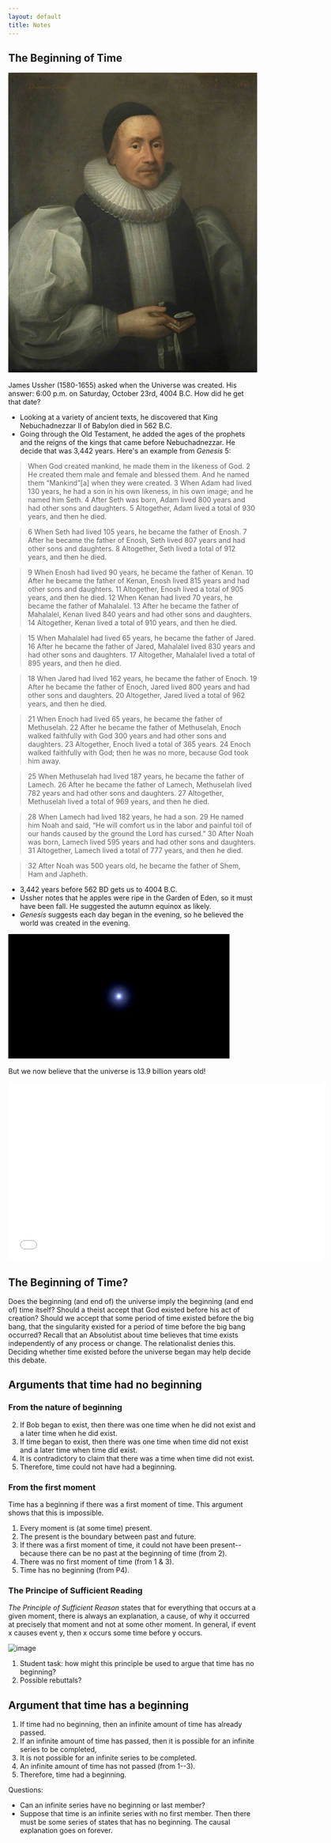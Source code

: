 ```yaml
---
layout: default
title: Notes
---
```



## The Beginning of Time 

![image](ussher.gif)

James Ussher (1580-1655) asked when the Universe was created. His answer: 6:00 p.m. on Saturday, October 23rd, 4004 B.C. How did he get that date? 

+ Looking at a variety of ancient texts, he discovered that King Nebuchadnezzar II of Babylon died in 562 B.C. 
+ Going through the Old Testament, he added the ages of the prophets and the reigns of the kings that came before Nebuchadnezzar. He decide that was 3,442 years. Here's an example from *Genesis* 5:
> When God created mankind, he made them in the likeness of God. 2 He created them male and female and blessed them. And he named them “Mankind”[a] when they were created. 3 When Adam had lived 130 years, he had a son in his own likeness, in his own image; and he named him Seth. 4 After Seth was born, Adam lived 800 years and had other sons and daughters. 5 Altogether, Adam lived a total of 930 years, and then he died. 

> 6 When Seth had lived 105 years, he became the father of Enosh. 7 After he became the father of Enosh, Seth lived 807 years and had other sons and daughters. 8 Altogether, Seth lived a total of 912 years, and then he died. 

> 9 When Enosh had lived 90 years, he became the father of Kenan. 10 After he became the father of Kenan, Enosh lived 815 years and had other sons and daughters. 11 Altogether, Enosh lived a total of 905 years, and then he died. 
> 12 When Kenan had lived 70 years, he became the father of Mahalalel. 13 After he became the father of Mahalalel, Kenan lived 840 years and had other sons and daughters. 14 Altogether, Kenan lived a total of 910 years, and then he died.

> 15 When Mahalalel had lived 65 years, he became the father of Jared. 16 After he became the father of Jared, Mahalalel lived 830 years and had other sons and daughters. 17 Altogether, Mahalalel lived a total of 895 years, and then he died.

> 18 When Jared had lived 162 years, he became the father of Enoch. 19 After he became the father of Enoch, Jared lived 800 years and had other sons and daughters. 20 Altogether, Jared lived a total of 962 years, and then he died.

> 21 When Enoch had lived 65 years, he became the father of Methuselah. 22 After he became the father of Methuselah, Enoch walked faithfully with God 300 years and had other sons and daughters. 23 Altogether, Enoch lived a total of 365 years. 24 Enoch walked faithfully with God; then he was no more, because God took him away.

> 25 When Methuselah had lived 187 years, he became the father of Lamech. 26 After he became the father of Lamech, Methuselah lived 782 years and had other sons and daughters. 27 Altogether, Methuselah lived a total of 969 years, and then he died.

> 28 When Lamech had lived 182 years, he had a son. 29 He named him Noah and said, “He will comfort us in the labor and painful toil of our hands caused by the ground the Lord has cursed.” 30 After Noah was born, Lamech lived 595 years and had other sons and daughters. 31 Altogether, Lamech lived a total of 777 years, and then he died.

> 32 After Noah was 500 years old, he became the father of Shem, Ham and Japheth.

+ 3,442 years before 562 BD gets us to 4004 B.C. 
+ Ussher notes that he apples were ripe in the Garden of Eden, so it must have been fall. He suggested the autumn equinox as likely. 
+ *Genesis* suggests each day began in the evening, so he believed the world was created in the evening. 


![image](bang.gif)

But we now believe that the universe is 13.9 billion years old! 

<iframe allowfullscreen width='640' height='360' src='//assets.nationalgeographic.com/modules-video/latest/assets/ngsEmbeddedVideo.html?guid=00000161-d7f6-dcda-a37f-d7f68e230000' frameborder='0' scrolling='no'></iframe>

## The Beginning of Time? 

Does the beginning (and end of) the universe imply the beginning (and end of) time itself? Should a theist accept that God existed before his act of creation? Should we accept that some period of time existed before the big bang, that the singularity existed for a period of time before the big bang occurred? Recall that an Absolutist about time believes that time exists independently of any process or change. The relationalist denies this. Deciding whether time existed before the universe began may help decide this debate. 

## Arguments that time had no beginning 

### From the nature of beginning 

2. If Bob began to exist, then there was one time when he did not exist and a later time when he did exist. 
3. If time began to exist, then there was one time when time did not exist and a later time when time did exist. 
4. It is contradictory to claim that there was a time when time did not exist. 
5. Therefore, time could not have had a beginning. 

### From the first moment 

Time has a beginning if there was a first moment of time. This argument shows that this is impossible. 

1. Every moment is (at some time) present.
2. The present is the boundary between past and future.
3. If there was a first moment of time, it could not have been present--because there can be no past at the beginning of time  (from 2).
4. There was no first moment of time (from 1 & 3).
5. Time has no beginning (from P4).

### The Principe of Sufficient Reading

*The Principle of Sufficient Reason* states that for everything that occurs at a given moment, there is always an explanation, a cause, of why it occurred at precisely that moment and not at some other moment. In general, if event x causes event y, then x occurs some time before y occurs. 

![image](cause.gif)


1.  Student task: how might this principle be used to argue that time has no beginning? 
2.  Possible rebuttals?

## Argument that time has a beginning 

1. If time had no beginning, then an infinite amount of time has already passed.
2. If an infinite amount of time has passed, then it is possible for an infinite series to be completed,
3. It is not possible for an infinite series to be completed.
4. An infinite amount of time has not passed (from 1--3).
5. Therefore, time had a beginning.

Questions: 

-   Can an infinite series have no beginning or last member?
-   Suppose that time is an infinite series with no first member. Then there must be some series of states that has no beginning. The causal explanation goes on forever.


